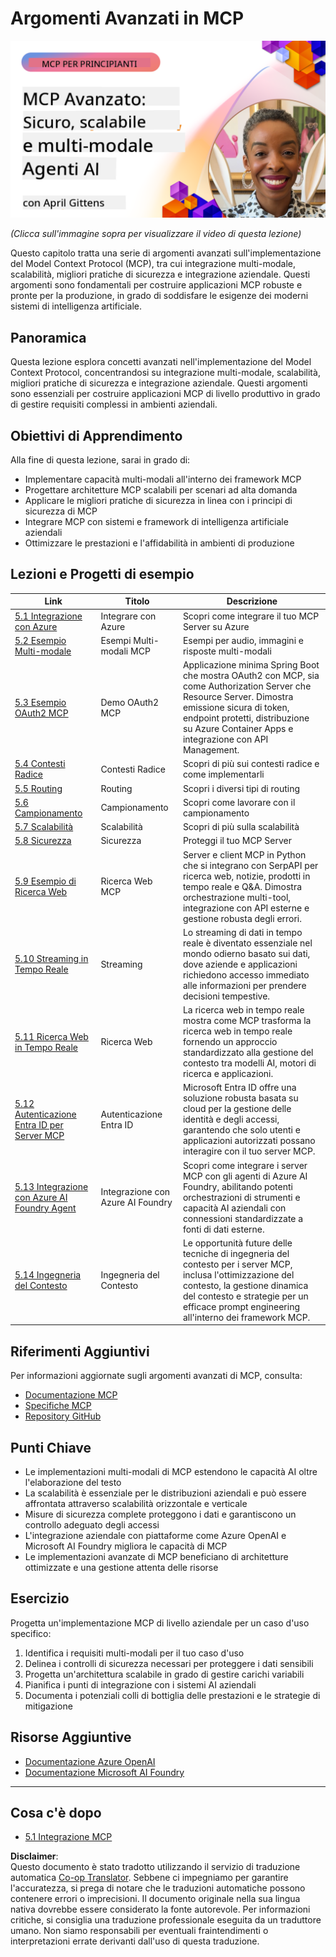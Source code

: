 <!--
CO_OP_TRANSLATOR_METADATA:
{
  "original_hash": "d204bc94ea6027d06a703b21b711ca57",
  "translation_date": "2025-08-18T17:26:54+00:00",
  "source_file": "05-AdvancedTopics/README.md",
  "language_code": "it"
}
-->
# Argomenti Avanzati in MCP

[![MCP Avanzato: Agenti AI Sicuri, Scalabili e Multi-modali](../../../translated_images/06.42259eaf91fccfc6d06ef1c126c9db04bbff9e5f60a87b782a2ec2616163142f.it.png)](https://youtu.be/4yjmGvJzYdY)

_(Clicca sull'immagine sopra per visualizzare il video di questa lezione)_

Questo capitolo tratta una serie di argomenti avanzati sull'implementazione del Model Context Protocol (MCP), tra cui integrazione multi-modale, scalabilità, migliori pratiche di sicurezza e integrazione aziendale. Questi argomenti sono fondamentali per costruire applicazioni MCP robuste e pronte per la produzione, in grado di soddisfare le esigenze dei moderni sistemi di intelligenza artificiale.

## Panoramica

Questa lezione esplora concetti avanzati nell'implementazione del Model Context Protocol, concentrandosi su integrazione multi-modale, scalabilità, migliori pratiche di sicurezza e integrazione aziendale. Questi argomenti sono essenziali per costruire applicazioni MCP di livello produttivo in grado di gestire requisiti complessi in ambienti aziendali.

## Obiettivi di Apprendimento

Alla fine di questa lezione, sarai in grado di:

- Implementare capacità multi-modali all'interno dei framework MCP
- Progettare architetture MCP scalabili per scenari ad alta domanda
- Applicare le migliori pratiche di sicurezza in linea con i principi di sicurezza di MCP
- Integrare MCP con sistemi e framework di intelligenza artificiale aziendali
- Ottimizzare le prestazioni e l'affidabilità in ambienti di produzione

## Lezioni e Progetti di esempio

| Link | Titolo | Descrizione |
|------|-------|-------------|
| [5.1 Integrazione con Azure](./mcp-integration/README.md) | Integrare con Azure | Scopri come integrare il tuo MCP Server su Azure |
| [5.2 Esempio Multi-modale](./mcp-multi-modality/README.md) | Esempi Multi-modali MCP | Esempi per audio, immagini e risposte multi-modali |
| [5.3 Esempio OAuth2 MCP](../../../05-AdvancedTopics/mcp-oauth2-demo) | Demo OAuth2 MCP | Applicazione minima Spring Boot che mostra OAuth2 con MCP, sia come Authorization Server che Resource Server. Dimostra emissione sicura di token, endpoint protetti, distribuzione su Azure Container Apps e integrazione con API Management. |
| [5.4 Contesti Radice](./mcp-root-contexts/README.md) | Contesti Radice | Scopri di più sui contesti radice e come implementarli |
| [5.5 Routing](./mcp-routing/README.md) | Routing | Scopri i diversi tipi di routing |
| [5.6 Campionamento](./mcp-sampling/README.md) | Campionamento | Scopri come lavorare con il campionamento |
| [5.7 Scalabilità](./mcp-scaling/README.md) | Scalabilità | Scopri di più sulla scalabilità |
| [5.8 Sicurezza](./mcp-security/README.md) | Sicurezza | Proteggi il tuo MCP Server |
| [5.9 Esempio di Ricerca Web](./web-search-mcp/README.md) | Ricerca Web MCP | Server e client MCP in Python che si integrano con SerpAPI per ricerca web, notizie, prodotti in tempo reale e Q&A. Dimostra orchestrazione multi-tool, integrazione con API esterne e gestione robusta degli errori. |
| [5.10 Streaming in Tempo Reale](./mcp-realtimestreaming/README.md) | Streaming | Lo streaming di dati in tempo reale è diventato essenziale nel mondo odierno basato sui dati, dove aziende e applicazioni richiedono accesso immediato alle informazioni per prendere decisioni tempestive. |
| [5.11 Ricerca Web in Tempo Reale](./mcp-realtimesearch/README.md) | Ricerca Web | La ricerca web in tempo reale mostra come MCP trasforma la ricerca web in tempo reale fornendo un approccio standardizzato alla gestione del contesto tra modelli AI, motori di ricerca e applicazioni. |
| [5.12 Autenticazione Entra ID per Server MCP](./mcp-security-entra/README.md) | Autenticazione Entra ID | Microsoft Entra ID offre una soluzione robusta basata su cloud per la gestione delle identità e degli accessi, garantendo che solo utenti e applicazioni autorizzati possano interagire con il tuo server MCP. |
| [5.13 Integrazione con Azure AI Foundry Agent](./mcp-foundry-agent-integration/README.md) | Integrazione con Azure AI Foundry | Scopri come integrare i server MCP con gli agenti di Azure AI Foundry, abilitando potenti orchestrazioni di strumenti e capacità AI aziendali con connessioni standardizzate a fonti di dati esterne. |
| [5.14 Ingegneria del Contesto](./mcp-contextengineering/README.md) | Ingegneria del Contesto | Le opportunità future delle tecniche di ingegneria del contesto per i server MCP, inclusa l'ottimizzazione del contesto, la gestione dinamica del contesto e strategie per un efficace prompt engineering all'interno dei framework MCP. |

## Riferimenti Aggiuntivi

Per informazioni aggiornate sugli argomenti avanzati di MCP, consulta:
- [Documentazione MCP](https://modelcontextprotocol.io/)
- [Specifiche MCP](https://spec.modelcontextprotocol.io/)
- [Repository GitHub](https://github.com/modelcontextprotocol)

## Punti Chiave

- Le implementazioni multi-modali di MCP estendono le capacità AI oltre l'elaborazione del testo
- La scalabilità è essenziale per le distribuzioni aziendali e può essere affrontata attraverso scalabilità orizzontale e verticale
- Misure di sicurezza complete proteggono i dati e garantiscono un controllo adeguato degli accessi
- L'integrazione aziendale con piattaforme come Azure OpenAI e Microsoft AI Foundry migliora le capacità di MCP
- Le implementazioni avanzate di MCP beneficiano di architetture ottimizzate e una gestione attenta delle risorse

## Esercizio

Progetta un'implementazione MCP di livello aziendale per un caso d'uso specifico:

1. Identifica i requisiti multi-modali per il tuo caso d'uso
2. Delinea i controlli di sicurezza necessari per proteggere i dati sensibili
3. Progetta un'architettura scalabile in grado di gestire carichi variabili
4. Pianifica i punti di integrazione con i sistemi AI aziendali
5. Documenta i potenziali colli di bottiglia delle prestazioni e le strategie di mitigazione

## Risorse Aggiuntive

- [Documentazione Azure OpenAI](https://learn.microsoft.com/en-us/azure/ai-services/openai/)
- [Documentazione Microsoft AI Foundry](https://learn.microsoft.com/en-us/ai-services/)

---

## Cosa c'è dopo

- [5.1 Integrazione MCP](./mcp-integration/README.md)

**Disclaimer**:  
Questo documento è stato tradotto utilizzando il servizio di traduzione automatica [Co-op Translator](https://github.com/Azure/co-op-translator). Sebbene ci impegniamo per garantire l'accuratezza, si prega di notare che le traduzioni automatiche possono contenere errori o imprecisioni. Il documento originale nella sua lingua nativa dovrebbe essere considerato la fonte autorevole. Per informazioni critiche, si consiglia una traduzione professionale eseguita da un traduttore umano. Non siamo responsabili per eventuali fraintendimenti o interpretazioni errate derivanti dall'uso di questa traduzione.